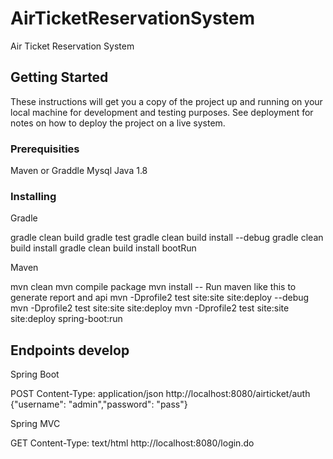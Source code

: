 # AirTicketReservationSystem

Air Ticket Reservation System

## Getting Started

These instructions will get you a copy of the project up and running on your local machine for development and testing purposes. See deployment for notes on how to deploy the project on a live system.

### Prerequisities

Maven or Graddle
Mysql
Java 1.8

### Installing

Gradle

gradle clean build
gradle test
gradle clean build install --debug
gradle clean build install
gradle clean build install bootRun

Maven

mvn clean
mvn compile package
mvn install
-- Run maven like this to generate report and api
mvn -Dprofile2 test site:site site:deploy --debug
mvn -Dprofile2 test site:site site:deploy
mvn -Dprofile2 test site:site site:deploy spring-boot:run

## Endpoints develop

Spring Boot

POST
Content-Type: application/json
http://localhost:8080/airticket/auth
{"username": "admin","password": "pass"}


Spring MVC

GET
Content-Type: text/html
http://localhost:8080/login.do

